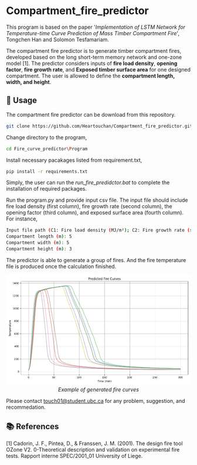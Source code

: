 # Compartment_fire_predictor

This program is based on the paper '_Implementation of LSTM Network for Temperature-time Curve Prediction of Mass Timber Compartment Fire_', Tongchen Han and Solomon Tesfamariam.


The compartment fire predictor is to generate timber compartment fires, developed based on the long short-term memory network and one-zone model [1]. The predictor considers inputs of **fire load density**, **opening factor**, **fire growth rate**, and **Exposed timber surface area** for one designed compartment. The user is allowed to define the **compartment length, width, and height**. 

## 📌 Usage

The compartment fire predictor can be download from this repository.
```bash
git clone https://github.com/Heartouchan/Compartment_fire_predictor.git
```

Change directory to the program,
```bash
cd Fire_curve_predictor\Program
```

Install necessary pacakages listed from requirement.txt,
```bash
pip install -r requirements.txt
```
Simply, the user can run the _run_fire_predidctor.bat_ to complete the installation of required packages.

Run the program.py and provide input csv file. The input file should include fire load density (first column), fire growth rate (second column), the opening factor (third column), and exposed surface area (fourth column). For instance,
```bash
Input file path (C1: Fire load density (MJ/m²); C2: Fire growth rate (s); C3: Opening factor; C4: Exposed surface area (m2)): Input.csv
Compartment length (m): 5
Compartment width (m): 5
Compartment height (m): 3
```

The predictor is able to generate a group of fires. And the fire temperature file is produced once the calculation finished.
<p align="center">
  <img src="Example.png" width="700" alt="Example of generated fire curves"/>
  <br>
  <em>Example of generated fire curves</em>
</p>

Please contact touch01@student.ubc.ca for any problem, suggestion, and recommedation.


## 📚 References
[1] Cadorin, J. F., Pintea, D., & Franssen, J. M. (2001). The design fire tool OZone V2. 0-Theoretical description and validation on experimental fire tests. Rapport interne SPEC/2001_01 University of Liege.
